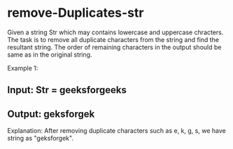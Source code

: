 # remove-Duplicates-str

Given a string Str which may contains lowercase and uppercase chracters. The task is to remove all duplicate characters from the string and find the resultant string. The order of remaining characters in the output should be same as in the original string.

Example 1:

## Input: Str = geeksforgeeks

## Output: geksforgek

Explanation: After removing duplicate
characters such as e, k, g, s, we have
string as "geksforgek".
